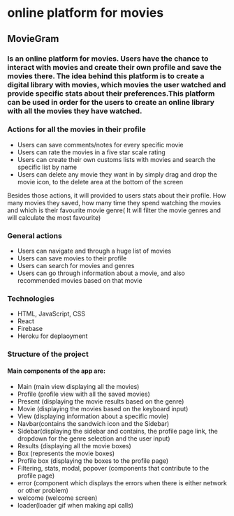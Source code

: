 # online platform for movies

## MovieGram

### Is an online platform for movies. Users have the chance to interact with movies and create their own profile and save the movies there. The idea behind this platform is to create a digital library with movies, which movies the user watched and provide specific stats about their preferences.This platform can be used in order for the users to create an online library with all the movies they have watched. 

### Actions for all the movies in their profile
* Users can save comments/notes for every specific movie
* Users can rate the movies in a five star scale rating
* Users can create their own customs lists with movies and search the specific list by name
* Users can delete any movie they want in by simply drag and drop the movie icon, to the delete area at the bottom of the screen

Besides those actions, it will provided to users stats about their profile. How many movies they saved, how many time they spend watching the movies and which is their favourite movie genre( It will filter the movie genres and will calculate the most favourite)

### General actions 
* Users can navigate and through a huge list of movies
* Users can save movies to their profile
* Users can search for movies and genres
* Users can go through information about a movie, and also recommended movies based on that movie


### Technologies
* HTML, JavaScript, CSS
* React
* Firebase
* Heroku for deplaoyment

### Structure of the project 

#### Main components of the app are:
* Main (main view displaying all the movies)
* Profile (profile view with all the saved movies)
* Present (displaying the movie results based on the genre)
* Movie (displaying the movies based on the keyboard input)
* View (displaying information about a specific movie)
* Navbar(contains the sandwich icon and the Sidebar)
* Sidebar(displaying the sidebar and contains, the profile page link, the dropdown for the genre selection and the user input)
* Results (displaying all the movie boxes)
* Box (represents the movie boxes)
* Profile box (displaying the boxes to the profile page)
* Filtering, stats, modal, popover (components that contribute to the profile page)
* error (component which displays the errors when there is either network or other problem)
* welcome (welcome screen)
* loader(loader gif when making api calls)

